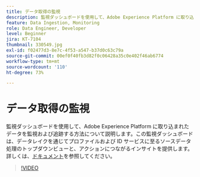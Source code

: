 ```yaml
---
title: データ取得の監視
description: 監視ダッシュボードを使用して、Adobe Experience Platform に取り込まれたデータを監視および追跡する方法について説明します。この監視ダッシュボードでは、プロファイルおよび ID サービスに対するデータレイクを介したソースデータ処理の状況を、ソース、データフロー、データフロー実行の各レベルでトップダウン表示し、適切なタイミングでアクションにつながるアドバイザリも表示します。
feature: Data Ingestion, Monitoring
role: Data Engineer, Developer
level: Beginner
jira: KT-7104
thumbnail: 330549.jpg
exl-id: f02477d3-8e7c-4f53-a547-b37d0c63c79a
source-git-commit: 00ef0f40fb3d82f0c06428a35c0e402f46ab6774
workflow-type: tm+mt
source-wordcount: '110'
ht-degree: 73%

---
```


# データ取得の監視

監視ダッシュボードを使用して、Adobe Experience Platform に取り込まれたデータを監視および追跡する方法について説明します。この監視ダッシュボードは、データレイクを通じてプロファイルおよび ID サービスに至るソースデータ処理のトップダウンビューと、アクションにつながるインサイトを提供します。 詳しくは、[ドキュメント](https://experienceleague.adobe.com/docs/experience-platform/dataflows/ui/monitor-sources.html)を参照してください。

>[!VIDEO](https://video.tv.adobe.com/v/331776?learn=on)
